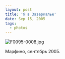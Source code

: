 ```yaml
---
layout: post
title: 'Я в Зазеркалье'
date: Sep 15, 2005
tags:
  - photos
---
```


![F0095-0008.jpg](upload://F0095-0008.jpg)



Марфино, сентябрь 2005.